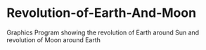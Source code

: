 # Revolution-of-Earth-And-Moon
Graphics Program showing the revolution of Earth around Sun and revolution of Moon around Earth
